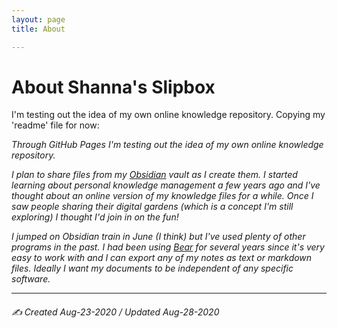 ```yaml
---
layout: page
title: About

---
```


# About Shanna's Slipbox

I'm testing out the idea of my own online knowledge repository. Copying my 'readme' file for now:

*Through GitHub Pages I'm testing out the idea of my own online knowledge repository.*

*I plan to share files from my [Obsidian](https://obsidian.md/) vault as I create them. I started learning about personal knowledge management a few years ago and I've thought about an online version of my knowledge files for a while. Once I saw people sharing their digital gardens (which is a concept I'm still exploring) I thought I'd join in on the fun!*

*I jumped on Obsidian train in June (I think) but I've used plenty of other programs in the past. I had been using [Bear](https://bear.app/) for several years since it's very easy to work with and I can export any of my notes as text or markdown files. Ideally I want my documents to be independent of any specific software.*


---

###### ✍️ Created Aug-23-2020 / Updated Aug-28-2020 